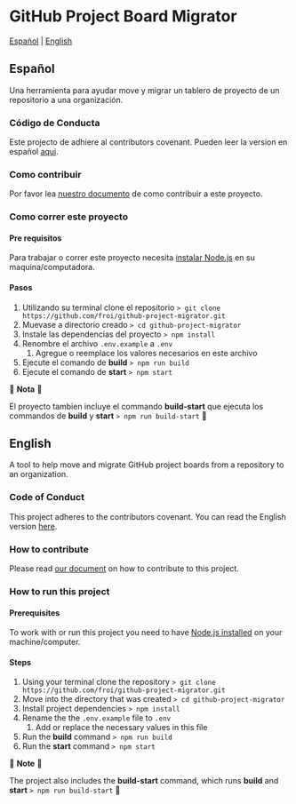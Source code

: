 # GitHub Project Board Migrator

[Español](#español) | [English](#english)

## Español

Una herramienta para ayudar move y migrar un tablero de proyecto de un repositorio a una organización.

### Código de Conducta

Este projecto de adhiere al contributors covenant. Pueden leer la version en español [aqui][CODIGO_DE_CONDUCTA].

### Como contribuir

Por favor lea [nuestro documento](CONTRIBUTING.md) de como contribuir a este proyecto.

### Como correr este proyecto

#### Pre requisitos

Para trabajar o correr este proyecto necesita [instalar Node.js][NODEJS] en su maquina/computadora.

#### Pasos

1. Utilizando su terminal clone el repositorio `> git clone https://github.com/froi/github-project-migrator.git`
1. Muevase a directorio creado `> cd github-project-migrator`
1. Instale las dependencias del proyecto `> npm install`
1. Renombre el archivo `.env.example` a `.env`
    1. Agregue o reemplace los valores necesarios en este archivo
1. Ejecute el comando de __build__ `> npm run build`
1. Ejecute el comando de __start__ `> npm start`

:rotating_light: __Nota__ :rotating_light:

El proyecto tambien incluye el commando __build-start__ que ejecuta los commandos de __build__ y __start__ `> npm run build-start` :eyes:

## English

A tool to help move and migrate GitHub project boards from a repository to an organization.

### Code of Conduct

This project adheres to the contributors covenant. You can read the English version [here][CODE_OF_CONDUCT].

### How to contribute

Please read [our document](CONTIBUTING.MD) on how to contribute to this project.

### How to run this project

#### Prerequisites

To work with or run this project you need to have [Node.js installed][NODEJS] on your machine/computer.

#### Steps

1. Using your terminal clone the repository `> git clone https://github.com/froi/github-project-migrator.git`
1. Move into the directory that was created `> cd github-project-migrator`
1. Install project dependencies `> npm install`
1. Rename the the `.env.example` file to `.env`
    1. Add or replace the necessary values in this file
1. Run the __build__ command `> npm run build`
1. Run the __start__ command `> npm start`

:rotating_light: __Note__ :rotating_light:

The project also includes the __build-start__ command, which runs __build__ and __start__ `> npm run build-start` :eyes:

[CODE_OF_CONDUCT]: .github/code_of_conduct.md
[CODIGO_DE_CONDUCTA]: .github/codigo_de_conducta.md
[NODEJS]: https://nodejs.org/en/download/
